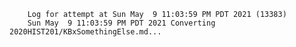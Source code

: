         Log for attempt at Sun May  9 11:03:59 PM PDT 2021 (13383)
        Sun May  9 11:03:59 PM PDT 2021 Converting 2020HIST201/KBxSomethingElse.md...
